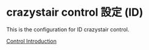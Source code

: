 # crazystair control 設定 (ID)

This is the configuration for ID crazystair control.

[Control Introduction](./control.md)
